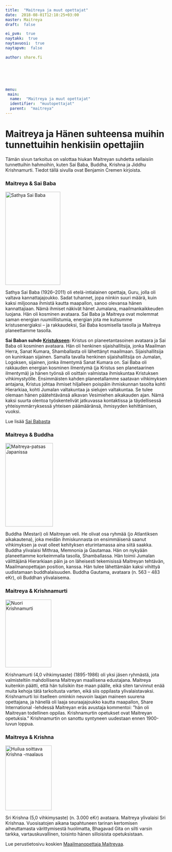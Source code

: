 ```yaml
---
title:  "Maitreya ja muut opettajat"
date:  2018-08-01T12:18:25+03:00
master: Maitreya
draft:  false

ei_pvm:  true
naytakk:  true
naytavuosi:  true
naytapvm:  false

author: share.fi





 
menu:
 main:
  name:  "Maitreya ja muut opettajat"
  identifier:  "muutopettajat"
  parent:  "maitreya"
---
```


<h1>Maitreya ja Hänen suhteensa muihin tunnettuihin henkisiin opettajiin</h1>
<p class="alustus">Tämän sivun tarkoitus on valottaa hiukan Maitreyan suhdetta sellaisiin tunnettuihin hahmoihin, kuten Sai Baba, Buddha, Krishna ja Jiddhu Krishnamurti. Tiedot tällä sivulla ovat Benjamin Cremen kirjoista.</p>


<h3>Maitreya &amp; Sai Baba</h3>
<img class="alignright" src="https://sharefi-cdn.sirv.com/sharefi/sathya-sai-baba.jpg" width="171" height="290" alt="Sathya Sai Baba" />
<p>Sathya Sai Baba (1926–2011) oli etelä-intialainen opettaja, Guru, jolla oli valtava kannattajajoukko. Sadat tuhannet, jopa niinkin suuri määrä, kuin kaksi miljoonaa ihmistä kautta maapallon, sanoo olevansa hänen kannattajiaan. Nämä ihmiset näkivät hänet Jumalana, maailmankaikkeuden luojana. Hän oli kosminen avataara. Sai Baba ja Maitreya ovat molemmat saman energian ruumiillistumia, energian jota me kutsumme kristusenergiaksi &#8211; ja rakkaudeksi, Sai Baba kosmisella tasolla ja Maitreya planeettamme tasolla.</p>
<p><strong>Sai Baban suhde <a title="Kristus" href="/kristus/">Kristukseen</a>: </strong>Kristus on planeetantasoinen avataara ja Sai Baba oli kosminen avataara. Hän oli henkinen sijaishallitsija, jonka Maailman Herra, Sanat Kumara, Shamballasta oli lähettänyt maailmaan. Sijaishallitsija on kuninkaan sijainen. Samalla tavalla henkinen sijaishallitsija on Jumalan, Logoksen, sijainen, jonka ilmentymä Sanat Kumara on. Sai Baba oli rakkauden energian kosminen ilmentymä (ja Kristus sen planetaarinen ilmentymä) ja hänen työnsä oli osittain valmistaa ihmiskuntaa Kristuksen vihkimystyölle. Ensimmäisten kahden planeetallamme saatavan vihkimyksen antajana, Kristus johtaa ihmiset hiljalleen poispäin ihmiskunnan tasolta kohti Hierarkiaa, kohti Jumalan valtakuntaa ja sielujen valtakuntaa. Se tulee olemaan hänen päätehtävänsä alkavan Vesimiehen aikakauden ajan. Nämä kaksi suurta olentoa työskentelivät jatkuvassa kontaktissa ja täydellisessä yhteisymmärryksessä yhteisen päämääränsä, ihmisyyden kehittämisen, vuoksi.</p>
<p>Lue lisää <a href="/lisatietoa/sai-baba/">Sai Babasta</a></p>

<h3>Maitreya &amp; Buddha</h3>
<img class="alignright" src="https://sharefi-cdn.sirv.com/sharefi/maitreya-patsas-japanissa-mait_stat.jpg" width="148" height="260" alt="Maitreya-patsas Japanissa" />
<p>Buddha (Mestari) oli Maitreyan veli. He olivat osa ryhmää (jo Atlantiksen aikakautena), joka meidän ihmiskunnasta on ensimmäisenä saanut vihkimyksen ja ovat olleet kehityksen eturintamassa aina siitä saakka. Buddha ylivalaisi Mithraa, Memnonia ja Gautamaa. Hän on nykyään planeettamme korkeimmalla tasolla, Shamballassa. Hän toimii Jumalan välittäjänä Hierarkiaan päin ja on läheisesti tekemisissä Maitreyan tehtävän, Maailmanopettajan position, kanssa. Hän tulee lähettämään kaksi vihittyä uudistamaan buddhalaisuuden. Buddha Gautama, avataara (n. 563 &#8211; 483 eKr), oli Buddhan ylivalaisema.</p>

<h3>Maitreya &amp; Krishnamurti</h3>
<img class="alignright" src="https://sharefi-cdn.sirv.com/sharefi/jiddu-krishnamurti.jpg" width="143" height="211" alt="Nuori Krishnamurti" />
<p>Krishnamurti (4,0 vihkimysaste) (1895-1986) oli yksi jäsen ryhmästä, jota valmisteltiin mahdollisena Maitreyan maallisena edustajana. Maitreya kuitenkin päätti, että hän tulisikin itse maan päälle, eikä siten tarvinnut enää muita kehoja tätä tarkoitusta varten, eikä siis oppilasta ylivalaistavaksi. Krishnamurti loi itselleen ominkin neuvoin laajan maineen suurena opettajana, ja hänellä oli laaja seuraajajoukko kautta maapallon, Share International -lehdessä Maitreyan eräs avustaja kommentoi: &#8221;hän oli Maitreyan todellinen oppilas. Krishnamurtin opetukset ovat Maitreyan opetuksia.&#8221; Krishnamurtin on sanottu syntyneen uudestaan ennen 1900-luvun loppua.</p>
<h3>Maitreya &amp; Krishna</h3>
<img class="alignright" src="https://sharefi-cdn.sirv.com/sharefi/sri-krishna.jpg" width="144" height="202" alt="Huilua soittava Krishna -maalaus" />

<p>Sri Krishna (5,0 vihkimysaste) (n. 3.000 eKr) avataara. Maitreya ylivalaisi Sri Krishnaa. Vuosisatojen aikana tapahtuneen tarinan kertomisen aiheuttamasta värittymisestä huolimatta, Bhagavad Gita on silti varsin tarkka, vartauskuvallinen, toisinto hänen silloisista opetuksistaan.</p>

<div class='masterarticle'>Lue perustietosivu koskien <a title="Maailmanopettaja Maitreya" href="/maitreya/">Maailmanopettaja Maitreyaa</a>.
</div>